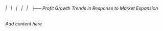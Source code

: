 ###### |   |   |   |   |   ├── Profit Growth Trends in Response to Market Expansion

*Add content here*